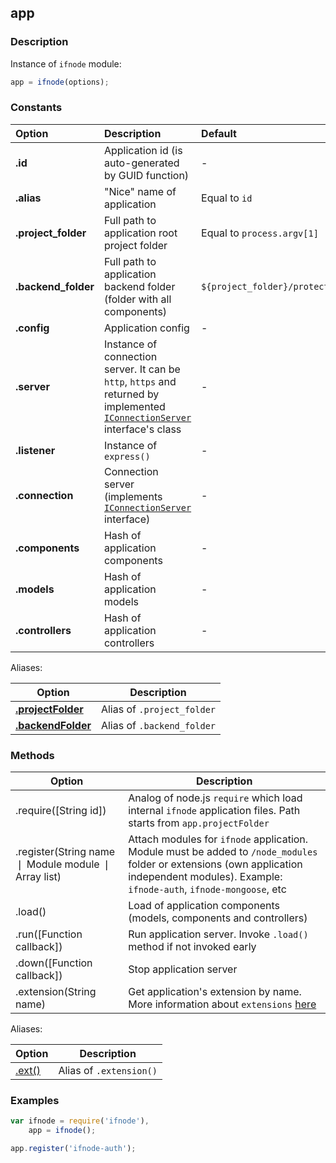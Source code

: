 ## app

### Description

Instance of `ifnode` module:

```javascript
app = ifnode(options);
```

### Constants

Option | Description | Default
:------ | :----------- | :-------
**.id** | Application id (is auto-generated by GUID function) | -
**.alias** | "Nice" name of application | Equal to `id`
<a name="project_folder">**.project_folder**</a> | Full path to application root project folder | Equal to `process.argv[1]`
<a name="backend_folder">**.backend_folder**</a> | Full path to application backend folder (folder with all components) | `${project_folder}/protected`
**.config** | Application config | -
**.server** | Instance of connection server. It can be `http`, `https` and returned by implemented [`IConnectionServer`](/docs/api/iconnectionserver) interface's class | -
**.listener** | Instance of `express()` | -
**.connection** | Connection server (implements [`IConnectionServer`](/docs/api/iconnectionserver) interface) | -
**.components** | Hash of application components | -
**.models** | Hash of application models | -
**.controllers** | Hash of application controllers | -

Aliases:

Option | Description
------ | -----------
**[.projectFolder](#project_folder)** | Alias of `.project_folder`
**[.backendFolder](#backend_folder)** | Alias of `.backend_folder`

### Methods

Option | Description
------ | -----------
.require([String id]) | Analog of node.js `require` which load internal `ifnode` application files. Path starts from `app.projectFolder`
.register(String name &#10072; Module module &#10072; Array list) | Attach modules for `ifnode` application. Module must be added to `/node_modules` folder or extensions (own application independent modules). Example: `ifnode-auth`, `ifnode-mongoose`, etc
.load() | Load of application components (models, components and controllers)
.run([Function callback]) | Run application server. Invoke `.load()` method if not invoked early
.down([Function callback]) | Stop application server
<a name="extension">.extension(String name)</a> | Get application's extension by name. More information about `extensions` [here](/docs/app/extensions)

Aliases:

Option | Description
------ | -----------
[.ext()](#extension) | Alias of `.extension()`

### Examples

```javascript
var ifnode = require('ifnode'),
    app = ifnode();

app.register('ifnode-auth');
```